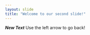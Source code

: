 ```yaml
---
layout: slide
title: "Welcome to our second slide!"
---
```

_**New Text**_
Use the left arrow to go back!
